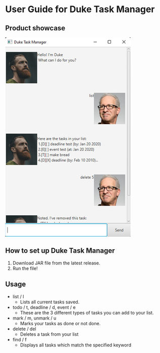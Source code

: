 # User Guide for Duke Task Manager

## Product showcase
![](./Ui.png)

## How to set up Duke Task Manager
1. Download JAR file from the latest release.
2. Run the file!

## Usage
- list / l
  - Lists all current tasks saved.
- todo / t, deadline / d, event / e
  - These are the 3 different types of tasks you can add to your list.
- mark / m, unmark / u
  - Marks your tasks as done or not done.
- delete / del
  - Deletes a task from your list
- find / f
  - Displays all tasks which match the specified keyword